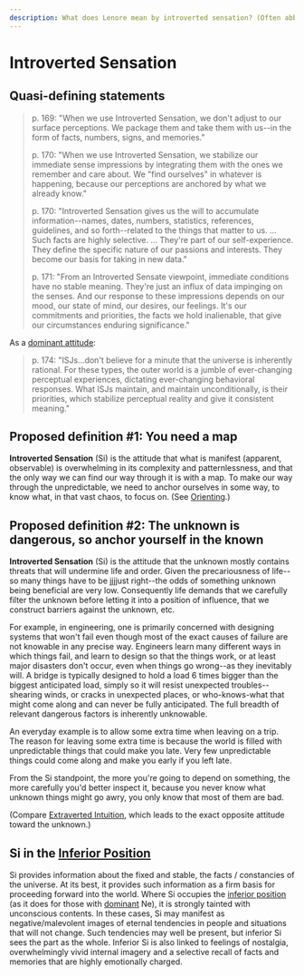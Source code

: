 ```yaml
---
description: What does Lenore mean by introverted sensation? (Often abbreviated "Si".)
---
```


# Introverted Sensation

## Quasi-defining statements

> p. 169: "When we use Introverted Sensation, we don't adjust to our surface perceptions. We package them and take them with us--in the form of facts, numbers, signs, and memories."
>
> p. 170: "When we use Introverted Sensation, we stabilize our immediate sense impressions by integrating them with the ones we remember and care about. We "find ourselves" in whatever is happening, because our perceptions are anchored by what we already know."
>
> p. 170: "Introverted Sensation gives us the will to accumulate information--names, dates, numbers, statistics, references, guidelines, and so forth--related to the things that matter to us. ... Such facts are highly selective. ... They're part of our self-experience. They define the specific nature of our passions and interests. They become our basis for taking in new data."
>
> p. 171: "From an Introverted Sensate viewpoint, immediate conditions have no stable meaning. They're just an influx of data impinging on the senses. And our response to these impressions depends on our mood, our state of mind, our desires, our feelings. It's our commitments and priorities, the facts we hold inalienable, that give our circumstances enduring significance."

As a [dominant attitude](../../cognitive-stack/dominant-function.md):

> p. 174: "ISJs...don't believe for a minute that the universe is inherently rational. For these types, the outer world is a jumble of ever-changing perceptual experiences, dictating ever-changing behavioral responses. What ISJs maintain, and maintain unconditionally, is their priorities, which stabilize perceptual reality and give it consistent meaning."

## Proposed definition #1: You need a map

**Introverted Sensation** (Si) is the attitude that what is manifest (apparent, observable) is overwhelming in its complexity and patternlessness, and that the only way we can find our way through it is with a map. To make our way through the unpredictable, we need to anchor ourselves in some way, to know what, in that vast chaos, to focus on. (See [Orienting](../../../../sign-interpretation/orienting/).)

## Proposed definition #2: The unknown is dangerous, so anchor yourself in the known

**Introverted Sensation** (Si) is the attitude that the unknown mostly contains threats that will undermine life and order. Given the precariousness of life--so many things have to be jjjjust right--the odds of something unknown being beneficial are very low. Consequently life demands that we carefully filter the unknown before letting it into a position of influence, that we construct barriers against the unknown, etc.

For example, in engineering, one is primarily concerned with designing systems that won't fail even though most of the exact causes of failure are not knowable in any precise way. Engineers learn many different ways in which things fail, and learn to design so that the things work, or at least major disasters don't occur, even when things go wrong--as they inevitably will. A bridge is typically designed to hold a load 6 times bigger than the biggest anticipated load, simply so it will resist unexpected troubles--shearing winds, or cracks in unexpected places, or who-knows-what that might come along and can never be fully anticipated. The full breadth of relevant dangerous factors is inherently unknowable.

An everyday example is to allow some extra time when leaving on a trip. The reason for leaving some extra time is because the world is filled with unpredictable things that could make you late. Very few unpredictable things could come along and make you early if you left late.

From the Si standpoint, the more you're going to depend on something, the more carefully you'd better inspect it, because you never know what unknown things might go awry, you only know that most of them are bad.

(Compare [Extraverted Intuition](../intuition/extraverted-intuition.md), which leads to the exact opposite attitude toward the unknown.)

## Si in the [Inferior Position](../../cognitive-stack/inferior-function.md)

Si provides information about the fixed and stable, the facts / constancies of the universe. At its best, it provides such information as a firm basis for proceeding forward into the world. Where Si occupies the [inferior position](../../cognitive-stack/inferior-function.md) (as it does for those with [dominant](../../cognitive-stack/dominant-function.md) Ne), it is strongly tainted with unconscious contents. In these cases, Si may manifest as negative/malevolent images of eternal tendencies in people and situations that will not change. Such tendencies may well be present, but inferior Si sees the part as the whole. Inferior Si is also linked to feelings of nostalgia, overwhelmingly vivid internal imagery and a selective recall of facts and memories that are highly emotionally charged.
